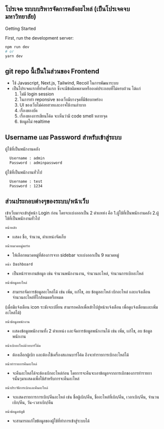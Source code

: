 
## โปรเจค ระบบบริหารจัดการคลังอะไหล่ (เป็นโปรเจคจบมหาวิทยาลัย)

Getting Started

First, run the development server:

```bash
npm run dev
# or
yarn dev
```

## git repo นี้เป็นในส่วนของ Frontend

- ใช้ Javascript, Next.js, Tailwind, Recoil ในการพัฒนาระบบ
- เป็นโปรเจคเเรกที่ทำครั้งเเรก ซึ่งจะมีข้อผิดพลาดหรือองค์ประกอบที่ไม่ครบถ้วน ได้เเก่
  1. ไม่มี login session
  2. ในการทำ reponsive ของเว็บมีบางจุดที่มีข้อบกพร่อง
  3. UI ของเว็บไม่ค่อยสวยเเละอาจใช้งานลำบาก
  4. เรื่องของบัค
  5. เรื่องของการเขียนโค้ด จะเห็นว่ามี code smell หลายจุด
  6. ข้อมูลไม่ realtime

## Username เเละ Password สำหรับเข้าสู่ระบบ 
ผู้ใช้ที่เป็นพนักงานคลัง
```bash
  Username : admin
  Password : adminpassword
```
ผู้ใช้ที่เป็นพนักงานทั่วไป
```bash
  Username : test
  Password : 1234
```
## ส่วนประกอบต่างๆของระบบ/หน้าเว็บ
เข้าเว็บมาจะเข้าสู่หน้า Login ก่อน โดยจะเเบ่งออกเป็น 2 ตำเเหห่ง คือ 1.ผู้ใช้ที่เป็นพนักงานคลัง 2.ผู้ใช้ที่เป็นพนักงานทั่วไป

`หน้าหลัก` 

  - เเสดง ชื่อ, จำนวน, ตำเเหน่งจัดเก็บ

`หน้าหมวดหมู่พาร์ท`

  - ให้เลือกหมวดหมู่ที่ต้องการจาก sidebar จะเเบ่งออกเป็น 9 หมวดหมู่
  
`หน้า Dashboard`

  - เป็นหน้ารายงานข้อมูล เช่น จำนวนพนักงานงาน, จำนวนอะไหล่, จำนวนการเบิกอะไหล่
  
`หน้าข้อมูลอะไหล่`

  - สามารถจัดการข้อมูลอะไหล่ได้ เช่น เพิ่ม, เเก้ไข, ลบ ข้อมูลอะไหล่ เบิกอะไหล่ เเละเเจ้งเตือนจำนวนอะไหล่ที่ใกล้หมดหรือหมด 
  
  (เมื่อมีเเจ้งเตือน icon ระฆังจะเปลี่ยน สามารถคลิกเพื่อเข้าไปสู่หน้าเเจ้งเตือน เพื่อดูเเจ้งเตือนเเละเพิ่มอะไหล่ได้)
  
`หน้าข้อมูลพนักงาน`

  - เเสดงข้อมูลพนักงานทั้ง 2 ตำเเหน่ง เเละจัดการข้อมูลพนักงานได้ เช่น เพิ่ม, เเก้ไข, ลบ ข้อมูลพนักงาน
  
`หน้าเบิกอะไหล่ด้วยบาร์โค้ด`

  - ต้องเลือกผู้เบิก เเละต้องใช้เครื่องสเเกนบาร์โค้ด ถึงจะทำรายการเบิกอะไหล่ได้
  
`หน้าทำรายการคืนอะไหล่`

  - จะคืนอะไหล่ได้จะต้องเบิกอะไหล่ก่อน โดยการจะคืนจะเอาข้อมูลจากการเบิกของการทำรายการนั้นๆมาเเสดงเพื่อใช้สำหรับการจะคืนอะไหล่
  
`หน้าประวัติการเบิกเเละคืนอะไหล่`

  - จะเเสดงรายการการเบิก/คืนอะไหล่ เช่น ชื่อผู้เบิก/คืน, ชื่ออะไหล่ที่เบิก/คืน, เวลาเบิก/คืน, จำนวนเบิก/คืน, วัน-เวลาเบิก/คืน
  
`หน้าข้อมูลบัญชี`

  - จะสามารถเเก้ไขข้อมูลของผู้ใช้ที่ทำการเข้าสู่ระบบได้
  
